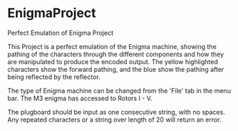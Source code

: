 # EnigmaProject
Perfect Emulation of Enigma Project

This Project is a perfect emulation of the Enigma machine, showing the pathing of the characters through the different components and how
they are manipulated to produce the encoded output. The yellow highlighted characters show the forward pathing, and the blue show the pathing
after being reflected by the reflector.

The type of Enigma machine can be changed from the 'File' tab in the menu bar. The M3 enigma has accessed to Rotors I - V.

The plugboard should be input as one consecutive string, with no spaces. Any repeated characters or a string over length of 20 will return
an error.
